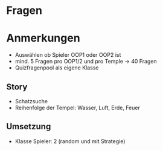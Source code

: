 # Fragen

# Anmerkungen

- Auswählen ob Spieler OOP1 oder OOP2 ist
- mind. 5 Fragen pro OOP1/2 und pro Temple -> 40 Fragen
- Quizfragenpool als eigene Klasse

## Story
- Schatzsuche
- Reihenfolge der Tempel: Wasser, Luft, Erde, Feuer

## Umsetzung
- Klasse Spieler: 2 (random und mit Strategie)
